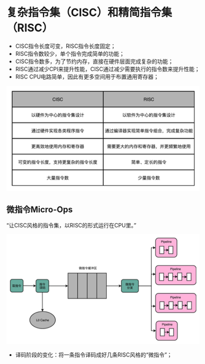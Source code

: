 # 复杂指令集（CISC）和精简指令集（RISC）

- CISC指令长度可变，RISC指令长度固定；
- RISC指令数较少，单个指令完成简单的功能；
- CISC指令数多，为了节约内存，直接在硬件层面完成复杂的功能；
- RISC通过减少CPI来提升性能，CISC通过减少需要执行的指令数来提升性能；
- RISC CPU电路简单，因此有更多空间用于布置通用寄存器；

![image](https://raw.githubusercontent.com/ingangi/blog/master/img/risc_cisc_diff.jpeg)

## 微指令Micro-Ops

“让CISC风格的指令集，以RISC的形式运行在CPU里。”

![image](https://raw.githubusercontent.com/ingangi/blog/master/img/mico_ops.jpeg)

- 译码阶段的变化：将一条指令译码成好几条RISC风格的“微指令”；